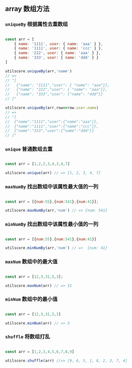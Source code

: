 ## array 数组方法

### `uniqueBy` 根据属性去重数组

```javascript

const arr = [
    { name: '1111', user: { name: 'aaa' } },
    { name: '1111', user: { name: 'ccc' } },
    { name: '222', user: { name: 'aaa' } },
    { name: '333', user: { name: 'ddd' } }
]

utilscore.uniqueBy(arr,'name')  
// => 
// "[
//   {"name": "1111","user": { "name": "aaa"}},
//   {"name": "222","user": { "name": "aaa"}},
//   {"name": "333","user": {"name": "ddd"}}
// ]"

utilscore.uniqueBy(arr,row=>row.user.name)
// =>
// "[
// 	{"name":"1111","user":{"name":"aaa"}},
// 	{"name":"1111","user":{"name":"ccc"}},
// 	{"name":"333","user":{"name":"ddd"}}
// ]"

```

### `unique` 普通数组去重

```javascript

const arr = [1,2,2,3,4,3,4,7]

utilscore.unique(arr) // => [1, 2, 3, 4, 7]

```

### `maxNumBy` 找出数组中该属性最大值的一列

```javascript

const arr = [{num:55},{num:541},{num:41}];

utilscore.maxNumBy(arr,'num') // => {num: 541}

```

### `minNumBy` 找出数组中该属性最小值的一列

```javascript

const arr = [{num:55},{num:541},{num:41}]

utilscore.minNumBy(arr,'num') // =>  {num: 41}

```

### `maxNum` 数组中的最大值

```javascript

const arr = [12,3,31,5,3];

utilscore.maxNum(arr) // => 31 

```

### `minNum` 数组中的最小值

```javascript

const arr = [12,3,31,5,3]

utilscore.minNum(arr) // => 3 

```

### `shuffle` 将数组打乱
```javascript

const arr = [1,2,3,4,5,6,7,8,9]

utilscore.shuffle(arr) //=> [9, 6, 5, 1, 8, 2, 3, 7, 4]

```
